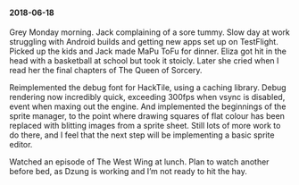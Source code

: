 #### 2018-06-18

Grey Monday morning. Jack complaining of a sore tummy. Slow day at work struggling with Android builds and getting new apps set up on TestFlight. Picked up the kids and Jack made MaPu ToFu for dinner. Eliza got hit in the head with a basketball at school but took it stoicly. Later she cried when I read her the final chapters of The Queen of Sorcery.

Reimplemented the debug font for HackTile, using a caching library. Debug rendering now incredibly quick, exceeding 300fps when vsync is disabled, event when maxing out the engine. And implemented the beginnings of the sprite manager, to the point where drawing squares of flat colour has been replaced with blitting images from a sprite sheet. Still lots of more work to do there, and I feel that the next step will be implementing a basic sprite editor.

Watched an episode of The West Wing at lunch. Plan to watch another before bed, as Dzung is working and I’m not ready to hit the hay.